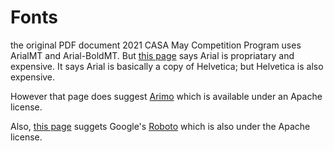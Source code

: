 # Fonts

the original PDF document 2021 CASA May Competition Program 
uses ArialMT and Arial-BoldMT. But [this page](https://law.stackexchange.com/questions/14833/is-it-okay-to-use-the-arial-font-in-software) 
says Arial is propriatary and expensive. It says Arial is 
basically a copy of Helvetica; but Helvetica is also expensive.

However that page does suggest [Arimo](https://www.fontsquirrel.com/fonts/arimo) which is available under an Apache license.

Also, [this page](https://envato.com/blog/death-of-helvetica-rise-of-the-bespoke-font/) suggets
Google's [Roboto](https://fonts.google.com/specimen/Roboto#license) 
which is also under the Apache license.

